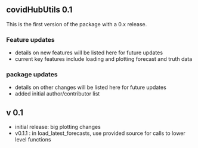 ## covidHubUtils 0.1

This is the first version of the package with a 0.x release.

### Feature updates
- details on new features will be listed here for future updates
- current key features include loading and plotting forecast and truth data

### package updates
- details on other changes will be listed here for future updates
- added initial author/contributor list

## v 0.1
 - initial release: big plotting changes
 - v0.1.1 : in load_latest_forecasts, use provided source for calls to lower level functions
